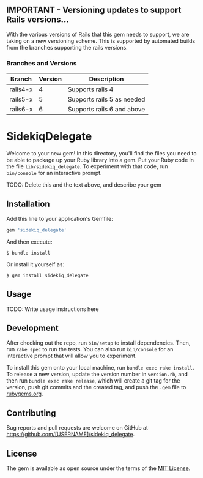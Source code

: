 ## IMPORTANT - Versioning updates to support Rails versions...
With the various versions of Rails that this gem needs to support, we are taking on a new versioning scheme.
This is supported by automated builds from the branches supporting the rails versions.

### Branches and Versions

| Branch   | Version | Description                |
|----------|---------|----------------------------|
| rails4-x | 4       | Supports rails 4           |
| rails5-x | 5       | Supports rails 5 as needed |
| rails6-x | 6       | Supports rails 6 and above |

# SidekiqDelegate

Welcome to your new gem! In this directory, you'll find the files you need to be able to package up your Ruby library into a gem. Put your Ruby code in the file `lib/sidekiq_delegate`. To experiment with that code, run `bin/console` for an interactive prompt.

TODO: Delete this and the text above, and describe your gem

## Installation

Add this line to your application's Gemfile:

```ruby
gem 'sidekiq_delegate'
```

And then execute:

    $ bundle install

Or install it yourself as:

    $ gem install sidekiq_delegate

## Usage

TODO: Write usage instructions here

## Development

After checking out the repo, run `bin/setup` to install dependencies. Then, run `rake spec` to run the tests. You can also run `bin/console` for an interactive prompt that will allow you to experiment.

To install this gem onto your local machine, run `bundle exec rake install`. To release a new version, update the version number in `version.rb`, and then run `bundle exec rake release`, which will create a git tag for the version, push git commits and the created tag, and push the `.gem` file to [rubygems.org](https://rubygems.org).

## Contributing

Bug reports and pull requests are welcome on GitHub at https://github.com/[USERNAME]/sidekiq_delegate.

## License

The gem is available as open source under the terms of the [MIT License](https://opensource.org/licenses/MIT).
